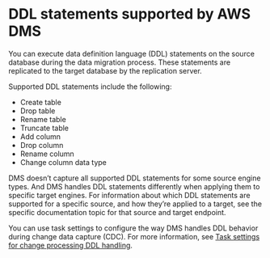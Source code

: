 # DDL statements supported by AWS DMS<a name="CHAP_Introduction.SupportedDDL"></a>

You can execute data definition language \(DDL\) statements on the source database during the data migration process\. These statements are replicated to the target database by the replication server\. 

Supported DDL statements include the following: 
+ Create table
+ Drop table
+ Rename table
+ Truncate table
+ Add column
+ Drop column
+ Rename column
+ Change column data type

DMS doesn’t capture all supported DDL statements for some source engine types\. And DMS handles DDL statements differently when applying them to specific target engines\. For information about which DDL statements are supported for a specific source, and how they’re applied to a target, see the specific documentation topic for that source and target endpoint\.

You can use task settings to configure the way DMS handles DDL behavior during change data capture \(CDC\)\. For more information, see [Task settings for change processing DDL handling](CHAP_Tasks.CustomizingTasks.TaskSettings.DDLHandling.md)\.